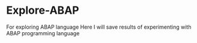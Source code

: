# Explore-ABAP
For exploring ABAP language
Here I will save results of experimenting with ABAP programming language
